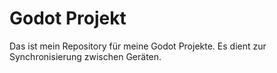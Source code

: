 # Godot Projekt

Das ist mein Repository für meine Godot Projekte. Es dient zur Synchronisierung zwischen Geräten. 